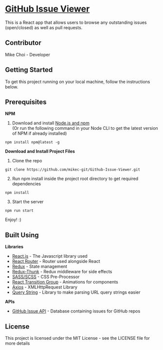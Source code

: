 # [GitHub Issue Viewer]()
This is a React app that allows users to browse any outstanding issues (open/closed) as well as pull requests.  

## Contributor
Mike Choi - Developer

## Getting Started
To get this project running on your local machine, follow the instructions below.

## Prerequisites
**NPM**
1) Download and install [Node.js and npm](https://nodejs.org/en/)  
(Or run the following command in your Node CLI to get the latest version of NPM if already installed)
```
npm install npm@latest -g
```

**Download and Install Project Files**
1) Clone the repo
```
git clone https://github.com/mikec-git/Github-Issue-Viewer.git
```

2) Run npm install inside the project root directory to get required dependencies
```
npm install
```

3) Start the server
```
npm run start
```

Enjoy! :)

## Built Using
**Libraries**
- [React.js](https://reactjs.org/) - The Javascript library used
- [React Router](https://reacttraining.com/react-router/) - Router used alongside React
- [Redux](https://redux.js.org/) - State management
- [Redux-Thunk](https://github.com/reduxjs/redux-thunk) - Redux middleware for side effects
- [SASS/SCSS](https://sass-lang.com/) - CSS Pre-Processor
- [React Transition Group](https://reactcommunity.org/react-transition-group/) - Animations for components
- [Axios](https://github.com/axios/axios) - XMLHttpRequest Library
- [Query String](https://github.com/sindresorhus/query-string) - Library to make parsing URL query strings easier

**APIs**
- [GitHub Issue API](https://developer.github.com/v3/issues/) - Database containing issues for GitHub repos

## License
This project is licensed under the MIT License - see the LICENSE file for more details
